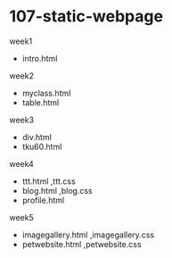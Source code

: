 # 107-static-webpage

week1
* intro.html

week2
* myclass.html
* table.html

week3
* div.html
* tku60.html

week4
* ttt.html ,ttt.css
* blog.html ,blog.css
* profile.html

week5
* imagegallery.html ,imagegallery.css
* petwebsite.html ,petwebsite.css